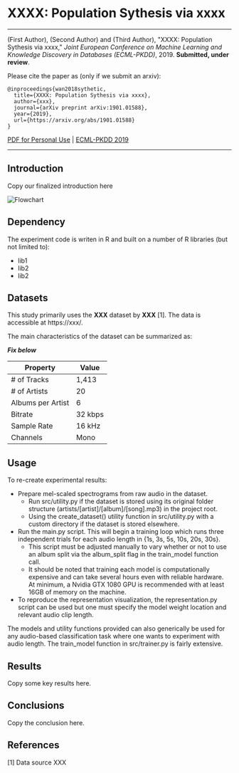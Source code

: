 # XXXX: Population Sythesis via xxxx

------------

(First Author), (Second Author) and (Third Author), "XXXX: Population Sythesis via xxxx," 
*Joint European Conference on Machine Learning and Knowledge Discovery in Databases (ECML-PKDD)*, 2019. 
**Submitted, under review**.

Please cite the paper as (only if we submit an arxiv):

    @inproceedings{wan2018sythetic,
      title={XXXX: Population Sythesis via xxxx},
      author={xxx},
      journal={arXiv preprint arXiv:1901.01588},
      year={2019},
      url={https://arxiv.org/abs/1901.01588}
    }
    
 [PDF for Personal Use](http://arxiv.org/abs/1901.04555) | [ECML-PKDD 2019](http://www.ecmlpkdd2019.org/)
 
 
------------


## Introduction

Copy our finalized introduction here

![Flowchart](https://flowchart.png)


## Dependency
The experiment code is writen in R and built on a number of R libraries (but not limited to):
- lib1
- lib2
- lib2


## Datasets

This study primarily uses the **XXX** dataset by **XXX** [1]. The data is accessible at https://xxx/.

The main characteristics of the dataset can be summarized as:

***Fix below***

|Property           | Value   |
|-------------------|---------|
|# of Tracks        | 1,413   |
|# of Artists       | 20      |
|Albums per Artist  | 6       | 
|Bitrate            | 32 kbps |
|Sample Rate        | 16 kHz  |
|Channels           | Mono    |


## Usage

To re-create experimental results:

- Prepare mel-scaled spectrograms from raw audio in the dataset.
    - Run src/utility.py if the dataset is stored using its original folder structure (artists/[artist]/[album]/[song].mp3) in the project root.
    - Using the create_dataset() utility function in src/utility.py with a custom directory if the dataset is stored elsewhere.
- Run the main.py script. This will begin a training loop which runs three independent trials for each audio length in {1s, 3s, 5s, 10s, 20s, 30s}.
    - This script must be adjusted manually to vary whether or not to use an album split via the album_split flag in the train_model function call. 
    - It should be noted that training each model is computationally expensive and can take several hours even with reliable hardware. At minimum, a Nvidia GTX 1080 GPU is recommended with at least 16GB of memory on the machine.  
- To reproduce the representation visualization, the representation.py script can be used but one must specify the model weight location and relevant audio clip length. 

The models and utility functions provided can also generically be used for any audio-based classification task where one wants to experiment with audio length. The train_model function in src/trainer.py is fairly extensive. 


## Results

Copy some key results here.


## Conclusions
Copy the conclusion here.


## References

[1] Data source XXX